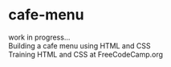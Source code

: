 # cafe-menu
work in progress...  
Building a cafe menu using HTML and CSS  
Training HTML and CSS at FreeCodeCamp.org
